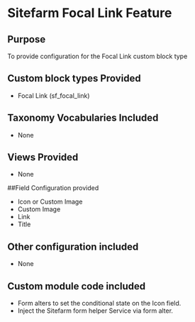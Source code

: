 # Sitefarm Focal Link Feature

## Purpose
To provide configuration for the Focal Link custom block type

## Custom block types Provided
* Focal Link (sf_focal_link)

## Taxonomy Vocabularies Included
* None

## Views Provided
* None

##Field Configuration provided
* Icon or Custom Image
* Custom Image
* Link
* Title

## Other configuration included
* None

## Custom module code included
* Form alters to set the conditional state on the Icon field. 
* Inject the Sitefarm form helper Service via form alter.
